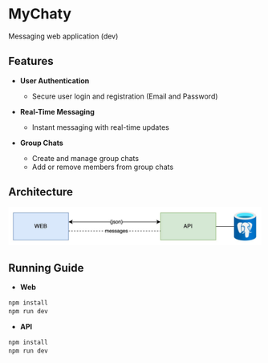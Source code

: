 # MyChaty

Messaging web application (dev)

## Features 
- **User Authentication**
  - Secure user login and registration (Email and Password)

- **Real-Time Messaging**
  - Instant messaging with real-time updates

- **Group Chats**
  - Create and manage group chats
  - Add or remove members from group chats

## Architecture
![system-architecture](./docs/system-architecture.jpeg)

## Running Guide

- **Web**
```bash
npm install
npm run dev
```

- **API**
```bash
npm install
npm run dev
```